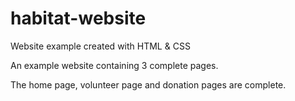 # habitat-website
Website example created with HTML &amp; CSS

An example website containing 3 complete pages.

The home page, volunteer page and donation pages are complete.
